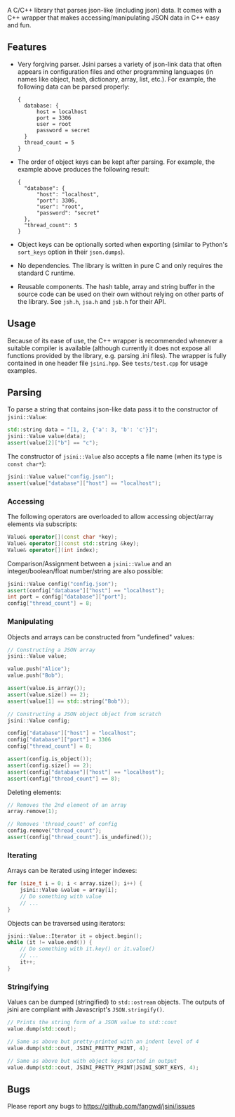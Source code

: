A C/C++ library that parses json-like (including json) data. It comes with a C++ wrapper that makes accessing/manipulating JSON data in C++ easy and fun.

## Features
- Very forgiving parser. Jsini parses a variety of json-link data that often appears in configuration files and other programming languages (in names like object, hash, dictionary, array, list, etc.). For example, the following data can be parsed properly:
  ```
  {
    database: {
        host = localhost
        port = 3306
        user = root
        password = secret
    }
    thread_count = 5
  }
  ```

- The order of object keys can be kept after parsing. For example, the example above produces the following result:
  ```
  {
    "database": {
        "host": "localhost",
        "port": 3306,
        "user": "root",
        "password": "secret"
    },
    "thread_count": 5
  }
  ```
- Object keys can be optionally sorted when exporting (similar to Python's `sort_keys` option in their `json.dumps`).
- No dependencies. The library is written in pure C and only requires the standard C runtime.
- Reusable components. The hash table, array and string buffer in the source code can be used on their own without relying on other parts of the library. See `jsh.h`, `jsa.h` and `jsb.h` for their API.

## Usage
Because of its ease of use, the C++ wrapper is recommended whenever a suitable compiler is available (although currently it does not expose all functions provided by the library, e.g. parsing .ini files). The wrapper is fully contained in one header file `jsini.hpp`. See `tests/test.cpp` for usage examples.

## Parsing
To parse a string that contains json-like data pass it to the constructor of `jsini::Value`:
```cpp
std::string data = "[1, 2, {'a': 3, 'b': 'c'}]";
jsini::Value value(data);
assert(value[2]["b"] == "c");
```
The constructor of `jsini::Value` also accepts a file name (when its type is `const char*`):
```cpp
jsini::Value value("config.json");
assert(value["database"]["host"] == "localhost");
```

### Accessing
The following operators are overloaded to allow accessing object/array elements via subscripts:
```cpp
Value& operator[](const char *key);
Value& operator[](const std::string &key);
Value& operator[](int index);
```
Comparison/Assignment between a `jsini::Value` and an integer/boolean/float number/string are also possible:
```cpp
jsini::Value config("config.json");
assert(config["database"]["host"] == "localhost");
int port = config["database"]["port"];
config["thread_count"] = 8;
```

### Manipulating
Objects and arrays can be constructed from "undefined" values:
```cpp
// Constructing a JSON array
jsini::Value value;

value.push("Alice");
value.push("Bob");

assert(value.is_array());
assert(value.size() == 2);
assert(value[1] == std::string("Bob"));

// Constructing a JSON object object from scratch
jsini::Value config;

config["database"]["host"] = "localhost";
config["database"]["port"] = 3306
config["thread_count"] = 8;

assert(config.is_object());
assert(config.size() == 2);
assert(config["database"]["host"] == "localhost");
assert(config["thread_count"] == 8);
```
Deleting elements:

 ```cpp
// Removes the 2nd element of an array
array.remove(1);

// Removes 'thread_count' of config
config.remove("thread_count");
assert(config["thread_count"].is_undefined());
```

### Iterating
Arrays can be iterated using integer indexes:
```cpp
for (size_t i = 0; i < array.size(); i++) {
    jsini::Value &value = array[i];
    // Do something with value
    // ...
}
```

Objects can be traversed using iterators:

```cpp
jsini::Value::Iterator it = object.begin();
while (it != value.end()) {
    // Do something with it.key() or it.value()
    // ...
    it++;
}
```

### Stringifying
Values can be dumped (stringified) to `std::ostream` objects. The outputs of jsini are compliant with Javascript's `JSON.stringify()`.
```cpp
// Prints the string form of a JSON value to std::cout
value.dump(std::cout);

// Same as above but pretty-printed with an indent level of 4
value.dump(std::cout, JSINI_PRETTY_PRINT, 4);

// Same as above but with object keys sorted in output
value.dump(std::cout, JSINI_PRETTY_PRINT|JSINI_SORT_KEYS, 4);
```

## Bugs
Please report any bugs to https://github.com/fangwd/jsini/issues

